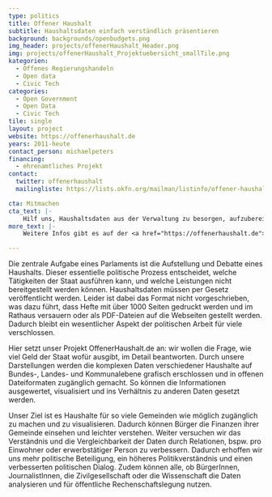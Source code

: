 ```yaml
---
type: politics
title: Offener Haushalt
subtitle: Haushaltsdaten einfach verständlich präsentieren
background: backgrounds/openbudgets.png
img_header: projects/offenerHaushalt_Header.png
img: projects/offenerHaushalt_Projektuebersicht_smallTile.png
kategorien:
  - Offenes Regierungshandeln
  - Open data
  - Civic Tech
categories:
  - Open Government
  - Open Data
  - Civic Tech
tile: single
layout: project
website: https://offenerhaushalt.de
years: 2011-heute
contact_person: michaelpeters
financing:
  - ehrenamtliches Projekt
contact:
  twitter: offenerhaushalt
  mailingliste: https://lists.okfn.org/mailman/listinfo/offener-haushalt

cta: Mitmachen
cta_text: |-
    Hilf uns, Haushaltsdaten aus der Verwaltung zu besorgen, aufzubereiten und hochzuladen. Mehr Infos wie man mitmachen kann, gibt es <a href="https://offenerhaushalt.de/page/mitmachen.html">hier</a>.
more_text: |-
    Weitere Infos gibt es auf der <a href="https://offenerhaushalt.de">Website</a> von Offener Haushalt.

---
```

Die zentrale Aufgabe eines Parlaments ist die Aufstellung und Debatte eines Haushalts. Dieser essentielle politische Prozess entscheidet, welche Tätigkeiten der Staat ausführen kann, und welche Leistungen nicht bereitgestellt werden können. Haushaltsdaten müssen per Gesetz veröffentlicht werden. Leider ist dabei das Format nicht vorgeschrieben, was dazu führt, dass Hefte mit über 1000 Seiten gedruckt werden und im Rathaus versauern oder als PDF-Dateien auf die Webseiten gestellt werden. Dadurch bleibt ein wesentlicher Aspekt der politischen Arbeit für viele verschlossen.

Hier setzt unser Projekt OffenerHaushalt.de an: wir wollen die Frage, wie viel Geld der Staat wofür ausgibt, im Detail beantworten. Durch unsere Darstellungen werden die komplexen Daten verschiedener Haushalte auf Bundes-, Landes- und Kommunalebene grafisch erschlossen und in offenen Dateiformaten zugänglich gemacht. So können die Informationen ausgewertet, visualisiert und ins Verhältnis zu anderen Daten gesetzt werden.

Unser Ziel ist es Haushalte für so viele Gemeinden wie möglich zugänglich zu machen und zu visualisieren. Dadurch können Bürger die Finanzen ihrer Gemeinde einsehen und leichter verstehen. Weiter versuchen wir das Verständnis und die Vergleichbarkeit der Daten durch Relationen, bspw. pro Einwohner oder erwerbstätiger Person zu verbessern. Dadurch erhoffen wir uns mehr politische Beteiligung, ein höheres Politikverständnis und einen verbesserten politischen Dialog. Zudem können alle, ob BürgerInnen, JournalistInnen, die Zivilgesellschaft oder die Wissenschaft die Daten analysieren und für öffentliche Rechenschaftslegung nutzen.
